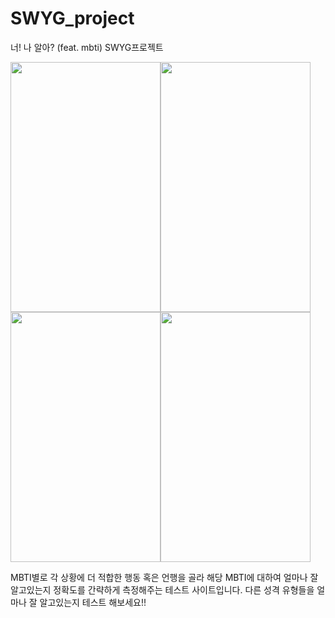 # SWYG_project
너! 나 알아? (feat. mbti) SWYG프로젝트

<img src="https://user-images.githubusercontent.com/76687318/203019312-1e8197d6-a8ab-4f7e-98a4-fc076b8ad5c3.jpg" width="240" height="400"/><img src="https://user-images.githubusercontent.com/76687318/203019471-54fabd09-7f59-4f42-aa8c-aab8637c4722.jpg" width="240" height="400"/><img src="https://user-images.githubusercontent.com/76687318/203019495-b6054725-a344-4b39-b5e9-cc811023bd24.jpg" width="240" height="400"/><img src="https://user-images.githubusercontent.com/76687318/203019501-eea46ee7-1190-42e2-99ab-c2b030daa94f.jpg" width="240" height="400"/>

MBTI별로 각 상황에 더 적합한 행동 혹은 언행을 골라 해당 MBTI에 대하여 얼마나 잘 알고있는지 정확도를 간략하게 측정해주는 테스트 사이트입니다. 다른 성격 유형들을 얼마나 잘 알고있는지 테스트 해보세요!!
